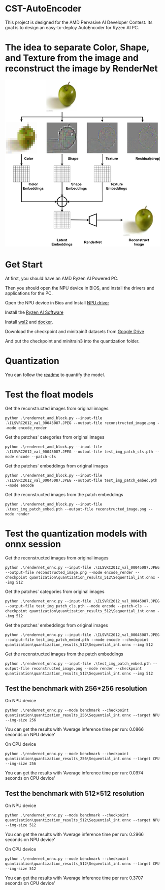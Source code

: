 # CST-AutoEncoder
This project is designed for the AMD Pervasive AI Developer Contest. Its goal is to design an easy-to-deploy AutoEncoder for Ryzen AI PC.
# The idea to separate Color, Shape, and Texture from the image and reconstruct the image by RenderNet
![](CSTAutoEncoder.png)


# Get Start
At first, you should have an AMD Ryzen AI Powered PC.

Then you should open the NPU device in BIOS, and install the drivers and applications for the PC.

Open the NPU device in Bios and Install [NPU driver](https://ryzenai.docs.amd.com/en/latest/inst.html)

Install the [Ryzen AI Software](https://ryzenai.docs.amd.com/en/latest/inst.html)

Install [wsl2](https://learn.microsoft.com/en-us/windows/wsl/install) and [docker](https://docs.docker.com/desktop/install/windows-install/).

Download the checkpoint and minitrain3 datasets from [Google Drive](https://drive.google.com/file/d/1pknX4-zAIZlRBdwJbnaJZN2VbH7siUiK/view?usp=sharing)

And put the checkpoint and minitrain3 into the quantization folder.
# Quantization
You can follow the [readme](.\quantization\readme.md) to quantify the model.

# Test the float models
Get the reconstructed images from original images
```
python .\rendernet_amd_block.py --input-file .\ILSVRC2012_val_00045087.JPEG --output-file reconstructed_image.png --mode encode_render 
```
Get the patches' categories from original images
```
python .\rendernet_amd_block.py --input-file .\ILSVRC2012_val_00045087.JPEG --output-file test_img_patch_cls.pth --mode encode --patch-cls
```
Get the patches' embeddings from original images
```
python .\rendernet_amd_block.py --input-file .\ILSVRC2012_val_00045087.JPEG --output-file test_img_patch_embed.pth --mode encode
```
Get the reconstructed images from the patch embeddings
```
python .\rendernet_amd_block.py --input-file .\test_img_patch_embed.pth --output-file reconstructed_image.png --mode render
```
# Test the quantization models with onnx session
Get the reconstructed images from original images
```
python .\rendernet_onnx.py --input-file .\ILSVRC2012_val_00045087.JPEG --output-file reconstructed_image.png --mode encode_render --checkpoint quantization\quantization_results_512\Sequential_int.onnx --img 512
```
Get the patches' categories from original images
```
python .\rendernet_onnx.py --input-file .\ILSVRC2012_val_00045087.JPEG --output-file test_img_patch_cls.pth --mode encode --patch-cls --checkpoint quantization\quantization_results_512\Sequential_int.onnx --img 512
```
Get the patches' embeddings from original images
```
python .\rendernet_onnx.py --input-file .\ILSVRC2012_val_00045087.JPEG --output-file test_img_patch_embed.pth --mode encode --checkpoint quantization\quantization_results_512\Sequential_int.onnx --img 512
```
Get the reconstructed images from the patch embeddings
```
python .\rendernet_onnx.py --input-file .\test_img_patch_embed.pth --output-file reconstructed_image.png --mode render --checkpoint quantization\quantization_results_512\Sequential_int.onnx --img 512
```
## Test the benchmark with 256*256 resolution
On NPU device
```
python .\rendernet_onnx.py --mode benchmark --checkpoint quantization\quantization_results_256\Sequential_int.onnx --target NPU --img-size 256
```
You can get the results with 'Average inference time per run: 0.0866 seconds on NPU device'

On CPU device
```
python .\rendernet_onnx.py --mode benchmark --checkpoint quantization\quantization_results_256\Sequential_int.onnx --target CPU --img-size 256
```
You can get the results with 'Average inference time per run: 0.0974 seconds on CPU device'
## Test the benchmark with 512*512 resolution
On NPU device
```
python .\rendernet_onnx.py --mode benchmark --checkpoint quantization\quantization_results_512\Sequential_int.onnx --target NPU --img-size 512
```
You can get the results with 'Average inference time per run: 0.2966 seconds on NPU device'

On CPU device
```
python .\rendernet_onnx.py --mode benchmark --checkpoint quantization\quantization_results_512\Sequential_int.onnx --target CPU --img-size 512
```
You can get the results with 'Average inference time per run: 0.3707 seconds on CPU device'